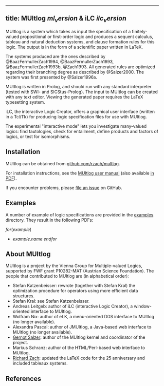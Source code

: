 
---
title: MUltlog $ml_version$ & iLC $ilc_version$
---

MUltlog is a system which takes as input the specification of a
finitely-valued propositional or first-order logic and produces a
sequent calculus, tableau and natural deduction systems, and clause
formation rules for this logic. The output is in the form of a
scientific paper written in LaTeX.

The systems produced are the ones described by @BaazFermullerZach1994,
@BaazFermullerZach1993, @BaazFermullerZach1993b, @Zach1993. All
generated rules are optimized regarding their branching degree as
described by @Salzer2000. The system was first presented by
@Salzer1996a.

MUltlog is written in Prolog, and should run with any standard
interpreter (tested with SWI- and SICStus-Prolog). The input to
MUltlog can be created with any text editor. Viewing the generated
paper requires the LaTeX typesetting system.

iLC, the interactive Logic Creator, offers a graphical user interface
(written in a Tcl/Tk) for producing logic specification files for use
with MUltlog.

The experimental "interactive mode" lets you investigate many-valued
logics: find tautologies, check for entailment, define products and
factors of logics, or test for isomorphisms.

## Installation

MUltlog can be obtained from
[github.com/rzach/multlog](https://github.com/rzach/multlog).

For installation instructions, see the [MUltlog user
manual](multlog.html) (also available [in PDF](multlog.pdf)).

If you encounter problems, please [file an
issue](https://github.com/rzach/multlog/issues) on GitHub.

## Examples

A number of example of logic specifications are provided in the
[examples](https://github.com/rzach/multlog/tree/master/examples)
directory. They result in the following PDFs:

$for(example)$
  - [$example.name$]($example.link$)
$endfor$

## About MUltlog

MUltlog is a project by the Vienna Group for Multiple-valued Logics,
supported by FWF grant P10282-MAT (Austrian Science Foundation). The
people that contributed to MUltlog are (in alphabetical order):

- Stefan Katzenbeisser: rewrote (together with Stefan Kral) the
    optimization procedure for operators using more efficient data
    structures.
- Stefan Kral: see Stefan Katzenbeisser.
- Andreas Leitgeb:
    author of iLC (interactive Logic Creator), a window-oriented
    interface to MUltlog.
- Wolfram Nix: author of eLK, a menu-oriented
    DOS interface to MUltlog (no longer available).
- Alexandra Pascal: author of JMUltlog, a
    Java-based web interface to MUltlog (no longer available).
- [Gernot Salzer](https://www.logic.at/staffpages/salzer): author of the
    MUltlog kernel and coordinator of the project.
- Markus Schranz:
    author of the HTML/Perl-based web interface to MUltlog.
- [Richard Zach](https://richardzach.org):
    updated the LaTeX code for the 25 anniversary and included
    tableaux systems.

## References